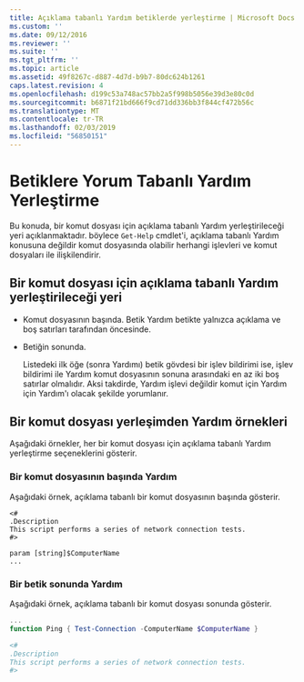 ```yaml
---
title: Açıklama tabanlı Yardım betiklerde yerleştirme | Microsoft Docs
ms.custom: ''
ms.date: 09/12/2016
ms.reviewer: ''
ms.suite: ''
ms.tgt_pltfrm: ''
ms.topic: article
ms.assetid: 49f8267c-d887-4d7d-b9b7-80dc624b1261
caps.latest.revision: 4
ms.openlocfilehash: d199c53a748ac57bb2a5f998b5056e39d3e80c0d
ms.sourcegitcommit: b6871f21bd666f9cd71dd336bb3f844cf472b56c
ms.translationtype: MT
ms.contentlocale: tr-TR
ms.lasthandoff: 02/03/2019
ms.locfileid: "56850151"
---
```

# <a name="placing-comment-based-help-in-scripts"></a>Betiklere Yorum Tabanlı Yardım Yerleştirme

Bu konuda, bir komut dosyası için açıklama tabanlı Yardım yerleştirileceği yeri açıklanmaktadır. böylece `Get-Help` cmdlet'i, açıklama tabanlı Yardım konusuna değildir komut dosyasında olabilir herhangi işlevleri ve komut dosyaları ile ilişkilendirir.

## <a name="where-to-place-comment-based-help-for-a-script"></a>Bir komut dosyası için açıklama tabanlı Yardım yerleştirileceği yeri

- Komut dosyasının başında. Betik Yardım betikte yalnızca açıklama ve boş satırları tarafından öncesinde.

- Betiğin sonunda.

  Listedeki ilk öğe (sonra Yardımı) betik gövdesi bir işlev bildirimi ise, işlev bildirimi ile Yardım komut dosyasının sonuna arasındaki en az iki boş satırlar olmalıdır. Aksi takdirde, Yardım işlevi değildir komut için Yardım için Yardım'ı olacak şekilde yorumlanır.

## <a name="examples-of-help-placement-in-a-script"></a>Bir komut dosyası yerleşimden Yardım örnekleri

 Aşağıdaki örnekler, her bir komut dosyası için açıklama tabanlı Yardım yerleştirme seçeneklerini gösterir.

### <a name="help-at-the-beginning-of-a-script"></a>Bir komut dosyasının başında Yardım

 Aşağıdaki örnek, açıklama tabanlı bir komut dosyasının başında gösterir.

```
<#
.Description
This script performs a series of network connection tests.
#>

param [string]$ComputerName
...
```

### <a name="help-at-the-end-of-a-script"></a>Bir betik sonunda Yardım

 Aşağıdaki örnek, açıklama tabanlı bir komut dosyası sonunda gösterir.

```powershell
...
function Ping { Test-Connection -ComputerName $ComputerName }

<#
.Description
This script performs a series of network connection tests.
#>

```